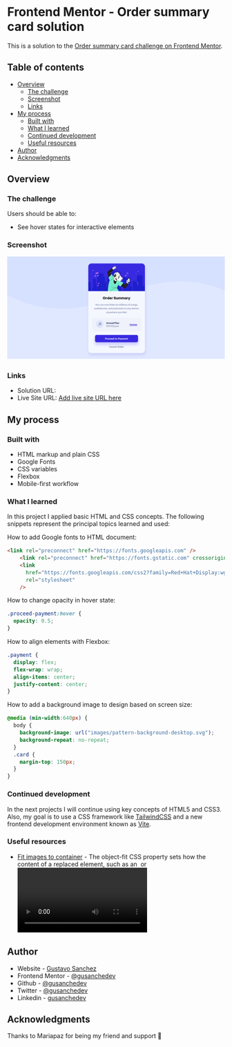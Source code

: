 # Frontend Mentor - Order summary card solution

This is a solution to the [Order summary card challenge on Frontend Mentor](https://www.frontendmentor.io/challenges/order-summary-component-QlPmajDUj). 

## Table of contents

- [Overview](#overview)
  - [The challenge](#the-challenge)
  - [Screenshot](#screenshot)
  - [Links](#links)
- [My process](#my-process)
  - [Built with](#built-with)
  - [What I learned](#what-i-learned)
  - [Continued development](#continued-development)
  - [Useful resources](#useful-resources)
- [Author](#author)
- [Acknowledgments](#acknowledgments)

## Overview

### The challenge

Users should be able to:

- See hover states for interactive elements

### Screenshot

![](design/Screenshot-Frontend-Mentor-Order-summary-card.png)


### Links

- Solution URL: [](https://www.frontendmentor.io/solutions/frontend-mentor-order-summary-card-solution-with-html-and-css-Cwg2YY1rx)
- Live Site URL: [Add live site URL here](https://prj-01-order-summary-component.vercel.app/)

## My process

### Built with

- HTML markup and plain CSS
- Google Fonts
- CSS variables
- Flexbox
- Mobile-first workflow

### What I learned

In this project I applied basic HTML and CSS concepts. The following snippets represent the principal topics learned and used:

How to add Google fonts to HTML document:
```html
<link rel="preconnect" href="https://fonts.googleapis.com" />
    <link rel="preconnect" href="https://fonts.gstatic.com" crossorigin />
    <link
      href="https://fonts.googleapis.com/css2?family=Red+Hat+Display:wght@500;700;900&display=swap"
      rel="stylesheet"
    />
```
How to change opacity in hover state:
```css
.proceed-payment:hover {
  opacity: 0.5;
}
```
How to align elements with Flexbox:
```css
.payment {
  display: flex;
  flex-wrap: wrap;
  align-items: center;
  justify-content: center;
}
```
How to add a background image to design based on screen size:
```css
@media (min-width:640px) {
  body {
    background-image: url("images/pattern-background-desktop.svg");
    background-repeat: no-repeat;
  }
  .card {
    margin-top: 150px;
  }
}
```

### Continued development

In the next projects I will continue using key concepts of HTML5 and CSS3. Also, my goal is to use a CSS framework like [TailwindCSS](https://tailwindcss.com/) and a new frontend development environment known as [Vite](https://vitejs.dev/).

### Useful resources

- [Fit images to container](https://developer.mozilla.org/es/docs/Web/CSS/object-fit) - The object-fit CSS property sets how the content of a replaced element, such as an <img> or <video>, should be resized to fit its container.

## Author

- Website - [Gustavo Sanchez](https://www.gusanche.dev)
- Frontend Mentor - [@gusanchedev](https://www.frontendmentor.io/profile/gusanchedev)
- Github - [@gusanchedev](https://www.github.com/gusanchedev)
- Twitter - [@gusanchedev](https://www.twitter.com/gusanchedev)
- Linkedin - [gusanchedev](https://www.linkedin.com/in/gusanchedev/)

## Acknowledgments

Thanks to Mariapaz for being my friend and support 💙
